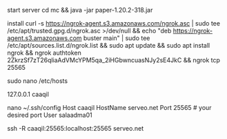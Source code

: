 start server 
cd mc && java -jar paper-1.20.2-318.jar

install 
curl -s https://ngrok-agent.s3.amazonaws.com/ngrok.asc | sudo tee /etc/apt/trusted.gpg.d/ngrok.asc >/dev/null && echo "deb https://ngrok-agent.s3.amazonaws.com buster main" | sudo tee /etc/apt/sources.list.d/ngrok.list && sudo apt update && sudo apt install ngrok && ngrok authtoken 2ZkrzSf7zT26qliaAdVMcYPM5qa_2iHGbwncuasNJy2sE4JkC && ngrok tcp 25565

sudo nano /etc/hosts

127.0.0.1   caaqil

nano ~/.ssh/config
Host caaqil
    HostName serveo.net
    Port 25565  # your desired port
    User salaadma01


ssh -R caaqil:25565:localhost:25565 serveo.net
